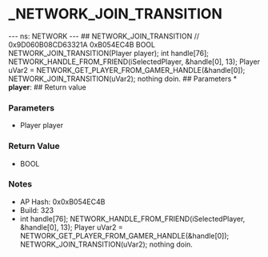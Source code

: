 # _NETWORK_JOIN_TRANSITION

--- ns: NETWORK --- ## NETWORK_JOIN_TRANSITION  // 0x9D060B08CD63321A 0xB054EC4B BOOL NETWORK_JOIN_TRANSITION(Player player);  int handle[76]; NETWORK_HANDLE_FROM_FRIEND(iSelectedPlayer, &handle[0], 13); Player uVar2 = NETWORK_GET_PLAYER_FROM_GAMER_HANDLE(&handle[0]); NETWORK_JOIN_TRANSITION(uVar2); nothing doin.  ## Parameters * **player**:  ## Return value

### Parameters
* Player player

### Return Value
* BOOL

### Notes
* AP Hash: 0x0xB054EC4B
* Build: 323
* int handle[76];
          NETWORK_HANDLE_FROM_FRIEND(iSelectedPlayer, &handle[0], 13);
          Player uVar2 = NETWORK_GET_PLAYER_FROM_GAMER_HANDLE(&handle[0]);
          NETWORK_JOIN_TRANSITION(uVar2);
nothing doin.

